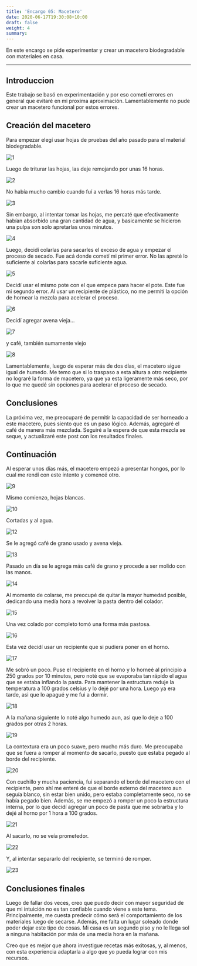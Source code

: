 ```yaml
---
title: 'Encargo 05: Macetero'
date: 2020-06-17T19:30:08+10:00
draft: false
weight: 4
summary: 
---
```


En este encargo se pide experimentar y crear un macetero biodegradable con materiales en casa.

---

## Introduccion

Este trabajo se basó en experimentación y por eso cometí errores en general que evitaré en mi proxima aproximación. Lamentablemente no pude crear un macetero funcional por estos errores.

## Creación del macetero

Para empezar elegí usar hojas de pruebas del año pasado para el material biodegradable.

![1](/img/Macetero/1.jpg)

Luego de triturar las hojas, las deje remojando por unas 16 horas.

![2](/img/Macetero/2.jpg)

No había mucho cambio cuando fuí a verlas 16 horas más tarde.

![3](/img/Macetero/3.jpg)

Sin embargo, al intentar tomar las hojas, me percaté que efectivamente habían absorbido una gran cantidad de agua, y basicamente se hicieron una pulpa son solo apretarlas unos minutos.

![4](/img/Macetero/4.jpg)

Luego, decidí colarlas para sacarles el exceso de agua y empezar el proceso de secado. Fue acá donde cometí mi primer error. No las apreté lo suficiente al colarlas para sacarle suficiente agua.

![5](/img/Macetero/5.jpg)

Decidí usar el mismo pote con el que empece para hacer el pote. Este fue mi segundo error. Al usar un recipiente de plástico, no me permití la opción de hornear la mezcla para acelerar el proceso.

![6](/img/Macetero/6.jpg)

Decidí agregar avena vieja...

![7](/img/Macetero/7.jpg)

y café, también sumamente viejo

![8](/img/Macetero/8.jpg)

Lamentablemente, luego de esperar más de dos días, el macetero sigue igual de humedo. Me temo que si lo traspaso a esta altura a otro recipiente no lograré la forma de macetero, ya que ya esta ligeramente más seco, por lo que me quedé sin opciones para acelerar el proceso de secado.

## Conclusiones

La próxima vez, me preocuparé de permitir la capacidad de ser horneado a este macetero, pues siento que es un paso lógico. Además, agregaré el café de manera más mezclada. Seguiré a la espera de que esta mezcla se seque, y actualizaré este post con los resultados finales.

## Continuación

Al esperar unos días más, el macetero empezó a presentar hongos, por lo cual me rendí con este intento y comencé otro.

![9](/img/Macetero/9.jpg)

Mismo comienzo, hojas blancas.

![10](img/Macetero/10.jpg)

Cortadas y al agua.

![12](img/Macetero/12.jpg)

Se le agregó café de grano usado y avena vieja.

![13](img/Macetero/13.jpg)

Pasado un día se le agrega más café de grano y procede a ser molido con las manos.

![14](img/Macetero/14.jpg)

Al momento de colarse, me preocupé de quitar la mayor humedad posible, dedicando una medía hora a revolver la pasta dentro del colador.

![15](img/Macetero/15.jpg)

Una vez colado por completo tomó una forma más pastosa.

![16](img/Macetero/16.jpg)

Esta vez decidí usar un recipiente que si pudiera poner en el horno.

![17](img/Macetero/17.jpg)

Me sobró un poco. Puse el recipiente en el horno y lo horneé al principio a 250 grados por 10 minutos, pero noté que se evaporaba tan rápido el agua que se estaba inflando la pasta. Para mantener la estructura reduje la temperatura a 100 grados celsius y lo dejé por una hora. Luego ya era tarde, asi que lo apagué y me fui a dormir.

![18](img/Macetero/18.jpg)

A la mañana siguiente lo noté algo humedo aun, asi que lo deje a 100 grados por otras 2 horas.

![19](img/Macetero/19.jpg)

La contextura era un poco suave, pero mucho más duro. Me preocupaba que se fuera a romper al momento de sacarlo, puesto que estaba pegado al borde del recipiente.

![20](img/Macetero/20.jpg)

Con cuchillo y mucha paciencia, fui separando el borde del macetero con el recipiente, pero ahí me enteré de que el borde externo del macetero aun seguía blanco, sin estar bien unido, pero estaba completamente seco, no se había pegado bien. Además, se me empezó a romper un poco la estructura interna, por lo que decidí agregar un poco de pasta que me sobrarba y lo dejé al horno por 1 hora a 100 grados.

![21](img/Macetero/21.jpg)

Al sacarlo, no se veía prometedor.

![22](img/Macetero/22.jpg)

Y, al intentar separarlo del recipiente, se terminó de romper.

![23](img/Macetero/23.jpg)

## Conclusiones finales

Luego de fallar dos veces, creo que puedo decir con mayor seguridad de que mi intuición no es tan confiable cuando viene a este tema. Principalmente, me cuesta predecir cómo será el comportamiento de los materiales luego de secarse. Además, me falta un lugar soleado donde poder dejar este tipo de cosas. Mi casa es un segundo piso y no le llega sol a ninguna habitación por más de una media hora en la mañana.

Creo que es mejor que ahora investigue recetas más exitosas, y, al menos, con esta experiencia adaptarla a algo que yo pueda lograr con mis recursos.